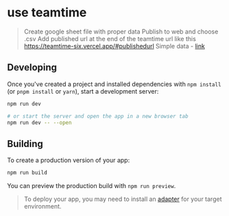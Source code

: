# use teamtime

> Create google sheet file with proper data
> Publish to web and choose .csv
> Add published url at the end of the teamtime url like this https://teamtime-six.vercel.app/#publishedurl
> Simple data - [link](https://docs.google.com/spreadsheets/d/1PyGMr0rXqnHjLXDvBgHjsz0ef0mxqwm3r7lmukw5RXk/edit?usp=sharing)


## Developing

Once you've created a project and installed dependencies with `npm install` (or `pnpm install` or `yarn`), start a development server:

```bash
npm run dev

# or start the server and open the app in a new browser tab
npm run dev -- --open
```

## Building

To create a production version of your app:

```bash
npm run build
```

You can preview the production build with `npm run preview`.

> To deploy your app, you may need to install an [adapter](https://kit.svelte.dev/docs/adapters) for your target environment.
